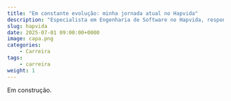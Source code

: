 ```yaml
---
title: "Em constante evolução: minha jornada atual no Hapvida"
description: "Especialista em Engenharia de Software no Hapvida, responsável por projetar e implementar soluções de alta performance com .NET e Engenharia de Plataforma. Meu foco é resolver desafios complexos, otimizando a tecnologia para impulsionar o impacto positivo que geramos juntos."
slug: hapvida
date: 2025-07-01 09:00:00+0000
image: capa.png
categories:
    - Carreira
tags:
    - carreira
weight: 1
---
```


Em construção.